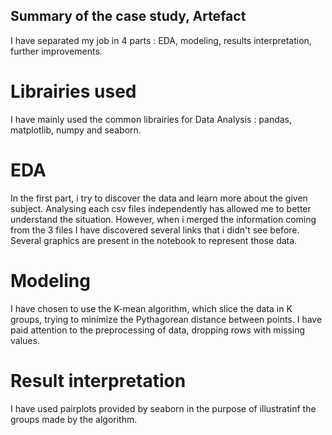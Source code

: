## Summary of the case study, Artefact
I have separated my job in 4 parts : EDA, modeling, results interpretation, further improvements.
# Librairies used
I have mainly used the common librairies for Data Analysis : pandas, matplotlib, numpy and seaborn.
# EDA
In the first part, i try to discover the data and learn more about the given subject. Analysing each csv files independently has allowed me to better understand the situation. However, when i merged the information coming from the 3 files I have discovered several links that i didn't see before. 
Several graphics are present in the notebook to represent those data.
# Modeling
I have chosen to use the K-mean algorithm, which slice the data in K groups, trying to minimize the Pythagorean distance between points. 
I have paid attention to the preprocessing of data, dropping rows with missing values. 
# Result interpretation
I have used pairplots provided by seaborn in the purpose of illustratinf the groups made by the algorithm. 

